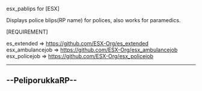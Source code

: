 esx_pablips for [ESX]

Displays police blips(RP name) for polices, also works for paramedics.

[REQUIREMENT]

es_extended => https://github.com/ESX-Org/es_extended
esx_ambulancejob => https://github.com/ESX-Org/esx_ambulancejob
esx_policejob => https://github.com/ESX-Org/esx_policejob

-----------------
--PeliporukkaRP--
-----------------

